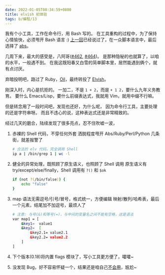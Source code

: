 ```yaml
---
date: 2022-01-05T08:34:59+0800
title: elvish 初体验
tags: b/编程/13
---
```


我有个小工具，工作在命令行，用 Bash 写的。
在工具重构的过程中，为了保持心情愉快，必须甩开 Bash 语言 :)
[上一回][prev]已经说过了，在一众脚本语言中，最后选择了 [abs][abs]。

几周下来，最大的感受是，八阿哥([#462][462], [#464][464])。
是那种隐秘的也就算了，以咱的水平，一般遇不到。
在我这既阳春又白雪的简单脚本里，居然能遇到俩个，就有点讨厌。

弃暗投明吧，路过了 Ruby，[Oil][oil]，最终转投了 [Elvish][elv]。

刚深入时，内心是抗拒的。
一加二，不是 `1 + 2`，而是 `+ 1 2`，要什么九年义务教育。
要什么 Emacs/Lisp，要什么前缀表达式，我就用 Vim，就用中缀不行嘛。

但是转念用了一段时间吧，发现也还好，为什么呢，
因为命令行工具，主要处理的还是字符串呀。
而且不违心的说，这种表达式还是非常精致的。

经过几天的磨合，陆续发现了很多亮点，忍不住吹嘘一波，

 1. 赤裸的 Shell 代码，不穿任何外套
    洒脱程度甩开 Abs/Ruby/Perl/Python 几条街，就差报警了

    ```sh
    # 合法的 elv 代码，完全调用 Shell
    ip a | /bin/grep 1 | wc -l
    ```

 2. 健全的异常处理，既照顾了原生语义，也照顾了 Shell 调用
    原生语义有 try/except/else/finally，Shell 调用有 `?()` 和 `$ok`

    ```sh
    if (not ?(/bin/false)) {
        echo "false"
    }
    ```

 3. map 语法无需逗号/引号/冒号，格式统一，方便编辑
    映射/散列/哈希表，最后一个元素，结尾加不加逗号，最烦人了

    ```sh
    # 注意: 与号(&)和等号(=)，与中间的变量名之间不能有空格，这是语法
    var map1 = [
        &key1=  value1
        &key2=  [
            &key2.1= value2.1
            &key2.2= value2.2
        ]
    ]
    ```

  4. 下个版本(0.18)将内置 flags 模块了，写小工具更方便了，嚯嚯~
  5. 没发现 Bug，好不容易怀疑一个，结果还是咱自己[不会用][use]，尴尬~

[prev]: https://du1ab.org/2021/%E8%84%9A%E6%9C%AC%E8%AF%AD%E8%A8%80%E4%B8%A4%E6%97%A5%E6%B8%B8/
[elv]: https://elv.sh/
[abs]: https://www.abs-lang.org/
[462]: https://github.com/abs-lang/abs/issues/462
[464]: https://github.com/abs-lang/abs/issues/464
[oil]: https://www.oilshell.org/
[use]: https://github.com/elves/elvish/issues/1467
